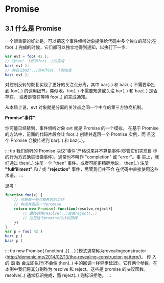 # Promise


## 3.1 什么是 Promise

一个很重要的好处是，可以把这个事件侦听对象提供给代码中多个独立的部分;在 foo(..) 完成的时候，它们都可以独立地得到通知，以执行下一步:

```js
var evt = foo( 42 );
// 让bar(..)侦听foo(..)的完成 
bar( evt );
// 并且让baz(..)侦听foo(..)的完成 
baz( evt );
```

对控制反转的恢复实现了更好的关注点分离，其中 bar(..) 和 baz(..) 不需要牵扯到 foo(..) 的调用细节。类似地，foo(..) 不需要知道或关注 bar(..) 和 baz(..) 是否存在， 或者是否在等待 foo(..) 的完成通知。

从本质上说，evt 对象就是分离的关注点之间一个中立的第三方协商机制。

**Promise“事件”**

你可能已经猜到，事件侦听对象 evt 就是 Promise 的一个模拟。
在基于 Promise 的方法中，前面的代码片段会让 foo(..) 创建并返回一个 Promise 实例，而 且这个 Promise 会被传递到 bar(..) 和 baz(..)。

::: tip
我们侦听的 Promise 决议“事件”严格说来并不算是事件(尽管它们实现目 标的行为方式确实很像事件)，通常也不叫作 "completion" 或 "error"。事 实上，我们通过 then(..) 注册一个 "then" 事件。或者可能更精确地说， then(..) 注册 **"fullfillment"** 和 / 或 **"rejection"** 事件，尽管我们并不会 在代码中直接使用这些术语。
:::

思考：
```js
function foo(x) {
    // 可是做一些可能耗时的工作
    // 构造并返回一个promise
    return new Promise( function(resolve,reject){
        // 最终调用resolve(..)或者reject(..)
        // 这是这个promise的决议回调 
    })
}
var p = foo( 42 )
bar( p )
baz( p )
```

::: tip
new Promise( function(..){ .. } )模式通常称为revealingconstructor (http://domenic.me/2014/02/13/the-revealing-constructor-pattern/)。 传 入 的 函 数 会立即执行(不会像 then(..) 中的回调一样异步延迟)，它有两个参数，在
本例中我们将其分别称为 resolve 和 reject。这些是 promise 的决议函数。 resolve(..) 通常标识完成，而 reject(..) 则标识拒绝。
:::












